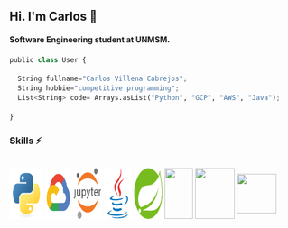 ## Hi. I'm Carlos 🤟
#### Software Engineering student at UNMSM. 
<!--
**CarlosVillena17/CarlosVillena17** is a ✨ _special_ ✨ repository because its `README.md` (this file) appears on your GitHub profile.

Here are some ideas to get you started:

- 🔭 I’m currently working on ...
- 🌱 I’m currently learning ...
- 👯 I’m looking to collaborate on ...
- 🤔 I’m looking for help with ...
- 💬 Ask me about ...
- 📫 How to reach me: ...
- 😄 Pronouns: ...
- ⚡ Fun fact: ...
-->
  ```python
public class User {

    String fullname="Carlos Villena Cabrejos";
    String hobbie="competitive programming";
    List<String> code= Arrays.asList("Python", "GCP", "AWS", "Java");
    
}

  ```

  ### Skills ⚡
  <div style="display: inline_block;"><br>
        <img align="center" height="90" width="60" src="https://github.com/devicons/devicon/blob/v2.15.1/icons/python/python-original.svg" />
        <img align="center" height="90" width="45" src="https://github.com/devicons/devicon/blob/v2.15.1/icons/googlecloud/googlecloud-original.svg"/>
        <img align="center" height="90" width="50" src="https://github.com/devicons/devicon/blob/v2.15.1/icons/jupyter/jupyter-original-wordmark.svg" />
        <img align="center" height="90" width="50" src="https://github.com/devicons/devicon/blob/v2.15.1/icons/java/java-original.svg" />
        <img align="center" height="90" width="50" src="https://github.com/devicons/devicon/blob/v2.15.1/icons/spring/spring-original.svg" />
       <img align="center" height="90" width="50" src="https://cdn.jsdelivr.net/gh/devicons/devicon/icons/mysql/mysql-plain.svg" />
        <img align="center" height="90" width="70" src="https://www.kolibers.com/images/amazon-cloud.png" />
        <img align="center" height="70" width="70"   src="https://logohistory.net/wp-content/uploads/2023/05/Power-BI-Symbol.png" />

   </div>

 

